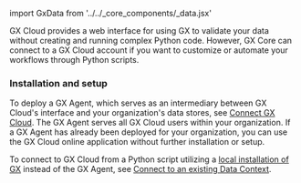 import GxData from '../../_core_components/_data.jsx'

GX Cloud provides a web interface for using GX to validate your data without creating and running complex Python code. However,
GX Core can connect to a GX Cloud account if you want to customize or automate your workflows through Python scripts.

### Installation and setup

To deploy a GX Agent, which serves as an intermediary between GX Cloud's interface and your organization's data stores, see [Connect GX Cloud](/cloud/connect/connect_lp.md). The GX Agent serves all GX Cloud users within your organization.  If a GX Agent has already been deployed for your organization, you can use the GX Cloud online application without further installation or setup.

To connect to GX Cloud from a Python script utilizing a [local installation of GX](/core/installation_and_setup/install_gx.md?install-location=local) instead of the GX Agent, see [Connect to an existing Data Context](/core/installation_and_setup/manage_data_contexts.md?context-type=gx_cloud#connect-to-an-existing-data-context).